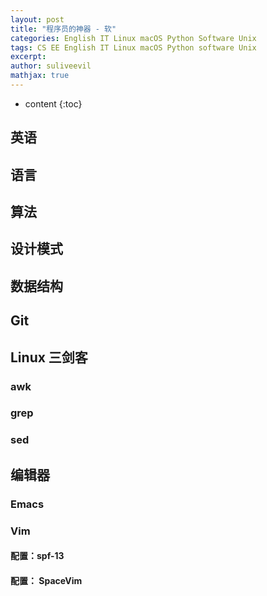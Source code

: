 ```yaml
---
layout: post
title: "程序员的神器 - 软"
categories: English IT Linux macOS Python Software Unix
tags: CS EE English IT Linux macOS Python software Unix 
excerpt: 
author: suliveevil
mathjax: true
---
```


* content
{:toc}

## 英语

## 语言

## 算法

## 设计模式

## 数据结构

## Git

## Linux 三剑客

### awk

### grep

### sed

## 编辑器

### Emacs

### Vim

#### 配置：spf-13

#### 配置： SpaceVim

